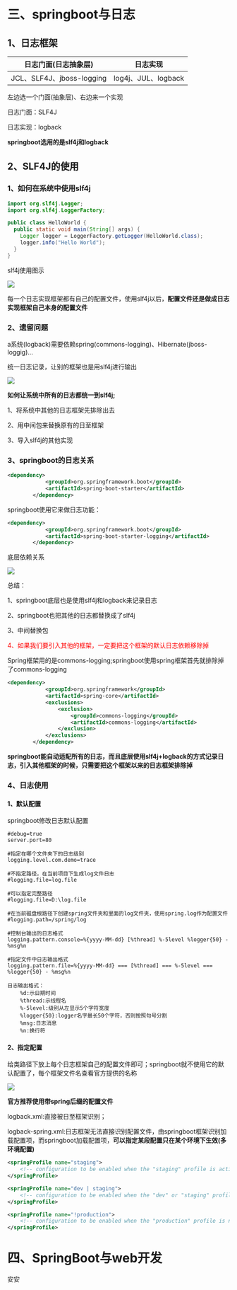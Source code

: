 # 三、springboot与日志

## 1、日志框架

| 日志门面(日志抽象层)      | 日志实现            |
| ------------------------- | ------------------- |
| JCL、SLF4J、jboss-logging | log4j、JUL、logback |

左边选一个门面(抽象层)、右边来一个实现

日志门面：SLF4J

日志实现：logback

**springboot选用的是slf4j和logback**

## 2、SLF4J的使用

### 1、如何在系统中使用slf4j

```java
import org.slf4j.Logger;
import org.slf4j.LoggerFactory;

public class HelloWorld {
  public static void main(String[] args) {
    Logger logger = LoggerFactory.getLogger(HelloWorld.class);
    logger.info("Hello World");
  }
}
```

slf4j使用图示

![](imgs/slf4j.png)

每一个日志实现框架都有自己的配置文件，使用slf4j以后，**配置文件还是做成日志实现框架自己本身的配置文件**

### 2、遗留问题

a系统(logback)需要依赖spring(commons-logging)、Hibernate(jboss-loggig)...

统一日志记录，让别的框架也是用slf4j进行输出

![](imgs/slf4j2.png)

**如何让系统中所有的日志都统一到slf4j;**

1、将系统中其他的日志框架先排除出去

2、用中间包来替换原有的日至框架

3、导入slf4j的其他实现

### 3、springboot的日志关系

```xml
<dependency>
			<groupId>org.springframework.boot</groupId>
			<artifactId>spring-boot-starter</artifactId>
		</dependency>
```

springboot使用它来做日志功能：

```xml
<dependency>
			<groupId>org.springframework.boot</groupId>
			<artifactId>spring-boot-starter-logging</artifactId>
		</dependency>
```

底层依赖关系

![](imgs/springbootlogging.png)

总结：

1、springboot底层也是使用slf4j和logback来记录日志

2、springboot也把其他的日志都替换成了slf4j

3、中间替换包

<span style="color:red;">4、如果我们要引入其他的框架，一定要把这个框架的默认日志依赖移除掉</span>

Spring框架用的是commons-logging;springboot使用spring框架首先就排除掉了commons-logging

```xml
<dependency>
			<groupId>org.springframework</groupId>
			<artifactId>spring-core</artifactId>
			<exclusions>
				<exclusion>
					<groupId>commons-logging</groupId>
					<artifactId>commons-logging</artifactId>
				</exclusion>
			</exclusions>
		</dependency>
```

**springboot能自动适配所有的日志，而且底层使用slf4j+logback的方式记录日志，引入其他框架的时候，只需要把这个框架以来的日志框架排除掉**

### 4、日志使用

#### 1、默认配置

springboot修改日志默认配置

```properties
#debug=true
server.port=80

#指定在哪个文件夹下的日志级别
logging.level.com.demo=trace

#不指定路径，在当前项目下生成log文件日志
#logging.file=log.file

#可以指定完整路径
#logging.file=D:\log.file

#在当前磁盘根路径下创建spring文件夹和里面的log文件夹，使用spring.log作为配置文件
#logging.path=/spring/log

#控制台输出的日志格式
logging.pattern.console=%{yyyy-MM-dd} [%thread] %-5level %logger{50} - %msg%n

#指定文件中日志输出格式
logging.pattern.file=%{yyyy-MM-dd} === [%thread] === %-5level === %logger{50} - %msg%n
```

```properties
日志输出格式：
	%d:示日期时间
	%thread:示线程名
	%-5level:级别从左显示5个字符宽度
	%logger{50}:logger名字最长50个字符，否则按照句号分割
	%msg:日志消息
	%n:换行符
```

#### 2、指定配置

给类路径下放上每个日志框架自己的配置文件即可；springboot就不使用它的默认配置了，每个框架文件名查看官方提供的名称

![](imgs/logging.png)

**官方推荐使用带spring后缀的配置文件**

logback.xml:直接被日至框架识别；

logback-spring.xml:日志框架无法直接识别配置文件，由springboot框架识别加载配置项，而springboot加载配置项，**可以指定某段配置只在某个环境下生效(多环境配置)**

```xml
<springProfile name="staging">
	<!-- configuration to be enabled when the "staging" profile is active -->
</springProfile>

<springProfile name="dev | staging">
	<!-- configuration to be enabled when the "dev" or "staging" profiles are active -->
</springProfile>

<springProfile name="!production">
	<!-- configuration to be enabled when the "production" profile is not active -->
</springProfile>
```

# 四、SpringBoot与web开发



安安